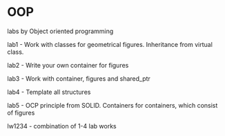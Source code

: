 # OOP
labs by Object oriented programming

lab1 - Work with classes for geometrical figures. Inheritance from virtual class. 

lab2 - Write your own container for figures

lab3 - Work with container, figures and shared_ptr

lab4 - Template all structures

lab5 - OCP principle from SOLID. Containers for containers, which consist of figures

lw1234 - combination of 1-4 lab works

